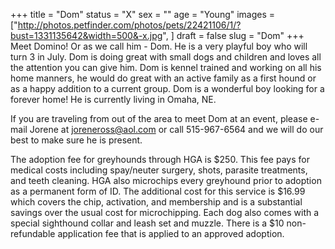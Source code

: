 +++
title = "Dom"
status = "X"
sex = ""
age = "Young"
images = ["http://photos.petfinder.com/photos/pets/22421106/1/?bust=1331135642&width=500&-x.jpg",
]
draft = false
slug = "Dom"
+++
Meet Domino!  Or as we call him - Dom.  He is a very playful boy who will turn 3 in July.  Dom is doing great with small dogs and children and loves all the attention you can give him.  Dom is kennel trained and working on all his home manners, he would do great with an active family as a first hound or as a happy addition to a current group.  Dom is a wonderful boy looking for a forever home!   He is currently living in Omaha, NE.



If you are traveling from out of the area to meet Dom at an event, please e-mail Jorene at joreneross@aol.com or call 515-967-6564 and we will do our best to make sure he is present.

The adoption fee for greyhounds through HGA is $250. This fee pays for medical costs including spay/neuter surgery, shots, parasite treatments, and teeth cleaning. HGA also microchips every greyhound prior to adoption as a permanent form of ID. The additional cost for this service is $16.99 which covers the chip, activation, and membership and is a substantial savings over the usual cost for microchipping. Each dog also comes with a special sighthound collar and leash set and muzzle. There is a $10 non-refundable application fee that is applied to an approved adoption.

